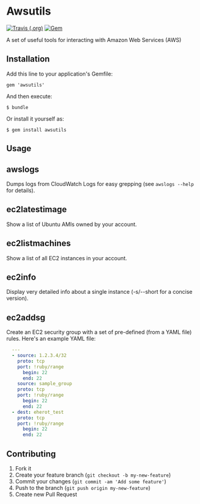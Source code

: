 # Awsutils
[![Travis (.org)](https://img.shields.io/travis/org/evertrue/awsutils.svg)](https://travis-ci.org/evertrue/awsutils)
[![Gem](https://img.shields.io/gem/v/awsutils.svg)](https://rubygems.org/gems/awsutils)

A set of useful tools for interacting with Amazon Web Services (AWS)

## Installation

Add this line to your application's Gemfile:

    gem 'awsutils'

And then execute:

    $ bundle

Or install it yourself as:

    $ gem install awsutils

## Usage

awslogs
-------
Dumps logs from CloudWatch Logs for easy grepping (see `awslogs --help` for details).

ec2latestimage
--------------
Show a list of Ubuntu AMIs owned by your account.

ec2listmachines
---------------
Show a list of all EC2 instances in your account.

ec2info
-------
Display very detailed info about a single instance (-s/--short for a concise version).

ec2addsg
--------
Create an EC2 security group with a set of pre-defined (from a YAML file) rules.  Here's an example YAML file:

```YAML
  ---
  - source: 1.2.3.4/32
    proto: tcp
    port: !ruby/range
      begin: 22
      end: 22
    source: sample_group
    proto: tcp
    port: !ruby/range
      begin: 22
      end: 22
  - dest: eherot_test
    proto: tcp
    port: !ruby/range
      begin: 22
      end: 22
```

## Contributing

1. Fork it
2. Create your feature branch (`git checkout -b my-new-feature`)
3. Commit your changes (`git commit -am 'Add some feature'`)
4. Push to the branch (`git push origin my-new-feature`)
5. Create new Pull Request
